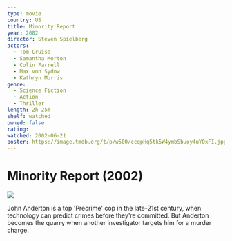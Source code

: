 ```yaml
---
type: movie
country: US
title: Minority Report
year: 2002
director: Steven Spielberg
actors:
  - Tom Cruise
  - Samantha Morton
  - Colin Farrell
  - Max von Sydow
  - Kathryn Morris
genre:
  - Science Fiction
  - Action
  - Thriller
length: 2h 25m
shelf: watched
owned: false
rating:
watched: 2002-06-21
poster: https://image.tmdb.org/t/p/w500/ccqpHq5tk5W4ymbSbuoy4uYOxFI.jpg
---
```


# Minority Report (2002)

![](https://image.tmdb.org/t/p/w500/ccqpHq5tk5W4ymbSbuoy4uYOxFI.jpg)

John Anderton is a top 'Precrime' cop in the late-21st century, when technology can predict crimes before they're committed. But Anderton becomes the quarry when another investigator targets him for a murder charge.